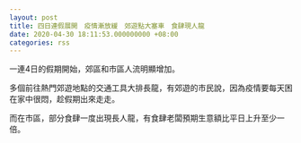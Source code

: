 ```yaml
---
layout: post
title: 四日連假展開　疫情漸放緩　郊遊點大塞車　食肆現人龍
date: 2020-04-30 18:11:53.000000000 +08:00
categories: rss
---
```


一連4日的假期開始，郊區和市區人流明顯增加。

多個前往熱門郊遊地點的交通工具大排長龍，有郊遊的市民說，因為疫情要每天困在家中很悶，趁假期出來走走。

而在市區，部分食肆一度出現長人龍，有食肆老闆預期生意額比平日上升至少一倍。
